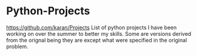 # Python-Projects
https://github.com/karan/Projects
List of python projects I have been working on over the summer to better my skills. Some are versions derived from the orignal being they are except what were specified in the original problem.
